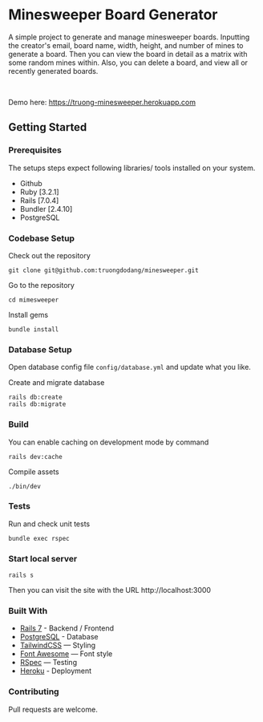 # Minesweeper Board Generator

A simple project to generate and manage minesweeper boards.
Inputting the creator's email, board name, width, height, and number of mines to generate a board.
Then you can view the board in detail as a matrix with some random mines within.
Also, you can delete a board, and view all or recently generated boards.

<br>

Demo here: https://truong-minesweeper.herokuapp.com

## Getting Started

### Prerequisites

The setups steps expect following libraries/ tools installed on your system.

- Github
- Ruby [3.2.1]
- Rails [7.0.4]
- Bundler [2.4.10]
- PostgreSQL

### Codebase Setup

Check out the repository
```
git clone git@github.com:truongdodang/minesweeper.git
```

Go to the repository
```
cd mimesweeper
```

Install gems
```
bundle install
```

### Database Setup

Open database config file `config/database.yml` and update what you like.

Create and migrate database
```
rails db:create
rails db:migrate
```

### Build

You can enable caching on development mode by command
```
rails dev:cache
```

Compile assets
```
./bin/dev
```

### Tests
Run and check unit tests
```
bundle exec rspec
```

### Start local server
```
rails s
```

Then you can visit the site with the URL http://localhost:3000

### Built With
- [Rails 7](https://guides.rubyonrails.org/) - Backend / Frontend
- [PostgreSQL](https://www.postgresql.org/) - Database
- [TailwindCSS](https://tailwindcss.com/) — Styling
- [Font Awesome](https://fontawesome.com/) — Font style
- [RSpec](https://rspec.info/) — Testing
- [Heroku](https://heroku.com/) - Deployment

### Contributing
Pull requests are welcome.
